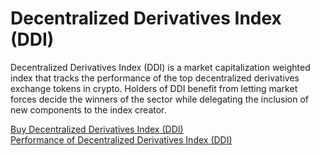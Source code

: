 # Decentralized Derivatives Index (DDI)
Decentralized Derivatives Index (DDI) is a market capitalization weighted index that tracks the performance of the top decentralized derivatives exchange tokens in crypto. Holders of DDI benefit from letting market forces decide the winners of the sector while delegating the inclusion of new components to the index creator.

[Buy Decentralized Derivatives Index (DDI)](https://www.tokensets.com/v2/set/ethereum/0xC8FB4d5435f7590d347f4640871e6ab7eA92EaD5)  
[Performance of Decentralized Derivatives Index (DDI)](https://app.zerion.io/invest/asset/DDI-0xc8fb4d5435f7590d347f4640871e6ab7ea92ead5)
